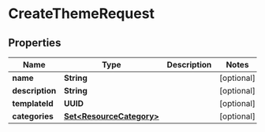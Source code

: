 

# CreateThemeRequest


## Properties

| Name | Type | Description | Notes |
|------------ | ------------- | ------------- | -------------|
|**name** | **String** |  |  [optional] |
|**description** | **String** |  |  [optional] |
|**templateId** | **UUID** |  |  [optional] |
|**categories** | [**Set&lt;ResourceCategory&gt;**](ResourceCategory.md) |  |  [optional] |




